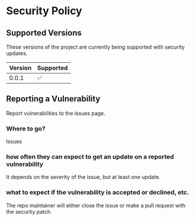 # Security Policy

## Supported Versions

These versions of the project are currently being supported with security updates.

| Version | Supported          |
| ------- | ------------------ |
| 0.0.1   | :white_check_mark: |

## Reporting a Vulnerability

Report vulnerabilities to the issues page.

### Where to go?

Issues

### how often they can expect to get an update on a reported vulnerability

It depends on the severity of the issue, but at least one update.

### what to expect if the vulnerability is accepted or declined, etc.

The repo maintainer will either close the issue or make a pull request with the security patch.
